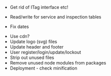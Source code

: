 * Get rid of ITag interface etc!

* Read/write for service and inspection tables
* Fix dates

- Use cdn?
- Update logo (svg) files
- Update header and footer
- User register/login/update/lockout
- Strip out unused files
- Remove unused node modules from packages
- Deployment - check minification